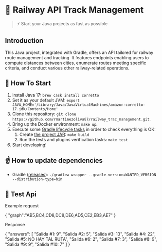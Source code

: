 
# 🚀 Railway API Track Management

> ⚡ Start your Java projects as fast as possible

## Introduction

This Java project, integrated with Gradle, offers an API tailored for railway route management and tracking. It features endpoints enabling users to compute distances between cities, enumerate routes meeting specific criteria, and conduct various other railway-related operations.

## 🏁 How To Start

1. Install Java 17: `brew cask install corretto`
2. Set it as your default JVM: `export JAVA_HOME='/Library/Java/JavaVirtualMachines/amazon-corretto-17.jdk/Contents/Home'`
3. Clone this repository: `git clone https://github.com/rmartinezoliva87/railway_trac_management.git`.
4. Bring up the Docker environment: `make up`.
5. Execute some [Gradle lifecycle tasks](https://docs.gradle.org/current/userguide/java_plugin.html#lifecycle_tasks) in order to check everything is OK:
    1. Create [the project JAR](https://docs.gradle.org/current/userguide/java_plugin.html#sec:jar): `make build`
    2. Run the tests and plugins verification tasks: `make test`
6. Start developing!

## ☝️ How to update dependencies

* Gradle ([releases](https://gradle.org/releases/)): `./gradlew wrapper --gradle-version=WANTED_VERSION --distribution-type=bin`
  
## 🏁 Test Api

Example request

{
    "graph":"AB5,BC4,CD8,DC8,DE6,AD5,CE2,EB3,AE7"
}

Response

{
    "answers": [
        "Salida #1: 9",
        "Salida #2: 5",
        "Salida #3: 13",
        "Salida #4: 22",
        "Salida #5: NO HAY TAL RUTA",
        "Salida #6: 2",
        "Salida #7: 3",
        "Salida #8: 9",
        "Salida #9: 9",
        "Salida #10: 7"
    ]
}
